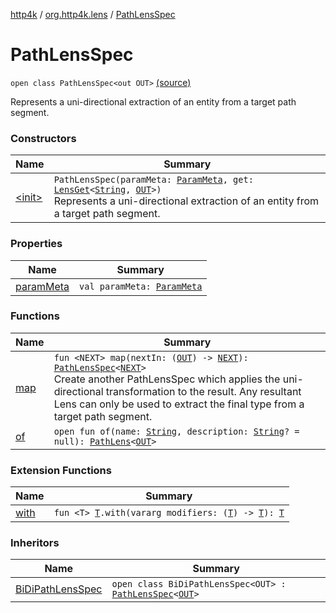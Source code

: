 [http4k](../../index.md) / [org.http4k.lens](../index.md) / [PathLensSpec](./index.md)

# PathLensSpec

`open class PathLensSpec<out OUT>` [(source)](https://github.com/http4k/http4k/blob/master/http4k-core/src/main/kotlin/org/http4k/lens/path.kt#L40)

Represents a uni-directional extraction of an entity from a target path segment.

### Constructors

| Name | Summary |
|---|---|
| [&lt;init&gt;](-init-.md) | `PathLensSpec(paramMeta: `[`ParamMeta`](../-param-meta/index.md)`, get: `[`LensGet`](../-lens-get/index.md)`<`[`String`](https://kotlinlang.org/api/latest/jvm/stdlib/kotlin/-string/index.html)`, `[`OUT`](index.md#OUT)`>)`<br>Represents a uni-directional extraction of an entity from a target path segment. |

### Properties

| Name | Summary |
|---|---|
| [paramMeta](param-meta.md) | `val paramMeta: `[`ParamMeta`](../-param-meta/index.md) |

### Functions

| Name | Summary |
|---|---|
| [map](map.md) | `fun <NEXT> map(nextIn: (`[`OUT`](index.md#OUT)`) -> `[`NEXT`](map.md#NEXT)`): `[`PathLensSpec`](./index.md)`<`[`NEXT`](map.md#NEXT)`>`<br>Create another PathLensSpec which applies the uni-directional transformation to the result. Any resultant Lens can only be used to extract the final type from a target path segment. |
| [of](of.md) | `open fun of(name: `[`String`](https://kotlinlang.org/api/latest/jvm/stdlib/kotlin/-string/index.html)`, description: `[`String`](https://kotlinlang.org/api/latest/jvm/stdlib/kotlin/-string/index.html)`? = null): `[`PathLens`](../-path-lens/index.md)`<`[`OUT`](index.md#OUT)`>` |

### Extension Functions

| Name | Summary |
|---|---|
| [with](../../org.http4k.core/with.md) | `fun <T> `[`T`](../../org.http4k.core/with.md#T)`.with(vararg modifiers: (`[`T`](../../org.http4k.core/with.md#T)`) -> `[`T`](../../org.http4k.core/with.md#T)`): `[`T`](../../org.http4k.core/with.md#T) |

### Inheritors

| Name | Summary |
|---|---|
| [BiDiPathLensSpec](../-bi-di-path-lens-spec/index.md) | `open class BiDiPathLensSpec<OUT> : `[`PathLensSpec`](./index.md)`<`[`OUT`](../-bi-di-path-lens-spec/index.md#OUT)`>` |
